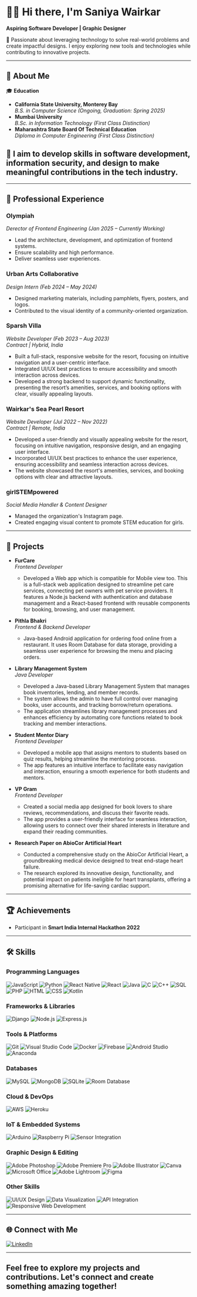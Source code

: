 # 👩‍💻 Hi there, I'm Saniya Wairkar

**Aspiring Software Developer | Graphic Designer**

🌟 Passionate about leveraging technology to solve real-world problems and create impactful designs. I enjoy exploring new tools and technologies while contributing to innovative projects.

---

## 📜 About Me

🎓 **Education**  
- **California State University, Monterey Bay**  
  *B.S. in Computer Science (Ongoing, Graduation: Spring 2025)*  
- **Mumbai University**  
  *B.Sc. in Information Technology (First Class Distinction)*
- **Maharashtra State Board Of Technical Education**  
  *Diploma in Computer Engineering (First Class Distinction)*  

## 🎯 I aim to develop skills in software development, information security, and design to make meaningful contributions in the tech industry.

---

## 💼 Professional Experience

### **Olympiah**  
*Derector of Frontend Engineering (Jan 2025 – Currently Working)*  
- Lead the architecture, development, and optimization of frontend systems.  
- Ensure scalability and high performance.
- Deliver seamless user experiences.

### **Urban Arts Collaborative**  
*Design Intern (Feb 2024 – May 2024)*  
- Designed marketing materials, including pamphlets, flyers, posters, and logos.  
- Contributed to the visual identity of a community-oriented organization.

### **Sparsh Villa**  
*Website Developer (Feb 2023 – Aug 2023)*  
*Contract | Hybrid, India*  
- Built a full-stack, responsive website for the resort, focusing on intuitive navigation and a user-centric interface.  
- Integrated UI/UX best practices to ensure accessibility and smooth interaction across devices.  
- Developed a strong backend to support dynamic functionality, presenting the resort’s amenities, services, and booking options with clear, visually appealing layouts.

### **Wairkar's Sea Pearl Resort**  
*Website Developer (Jul 2022 – Nov 2022)*  
*Contract | Remote, India*  
- Developed a user-friendly and visually appealing website for the resort, focusing on intuitive navigation, responsive design, and an engaging user interface.  
- Incorporated UI/UX best practices to enhance the user experience, ensuring accessibility and seamless interaction across devices.  
- The website showcased the resort's amenities, services, and booking options with clear and attractive layouts.
  
### **girlSTEMpowered**  
*Social Media Handler & Content Designer*  
- Managed the organization's Instagram page.  
- Created engaging visual content to promote STEM education for girls.
---

## 🚀 Projects
- **FurCare**  
  *Frontend Developer*  
  - Developed a Web app which is compatible for Mobile view too. This is a full-stack web application designed to streamline pet care services, connecting pet
    owners with pet service providers. It features a Node.js backend with authentication and database management and a
    React-based frontend with reusable components for booking, browsing, and user management.
    
- **Pithla Bhakri**  
  *Frontend & Backend Developer*  
  - Java-based Android application for ordering food online from a restaurant. It uses Room Database for data storage,
    providing a seamless user experience for browsing the menu and placing orders.

- **Library Management System**  
  *Java Developer*  
  - Developed a Java-based Library Management System that manages book inventories, lending, and member records.
  - The system allows the admin to have full control over managing books, user accounts, and tracking borrow/return operations.
  - The application streamlines library management processes and enhances efficiency by automating core functions related to book tracking and member interactions.
 
- **Student Mentor Diary**  
  *Frontend Developer*  
  - Developed a mobile app that assigns mentors to students based on quiz results, helping streamline the mentoring process.
  - The app features an intuitive interface to facilitate easy navigation and interaction, ensuring a smooth experience for both students and mentors.
    
- **VP Gram**  
  *Frontend Developer*  
  - Created a social media app designed for book lovers to share reviews, recommendations, and discuss their favorite reads.
  - The app provides a user-friendly interface for seamless interaction, allowing users to connect over their shared interests in literature and expand their reading communities.
    
- **Research Paper on AbioCor Artificial Heart**  
  - Conducted a comprehensive study on the AbioCor Artificial Heart, a groundbreaking medical device designed to treat end-stage heart failure.
  - The research explored its innovative design, functionality, and potential impact on patients ineligible for heart transplants, offering a promising alternative for life-saving cardiac support.

---

## 🏆 Achievements

- Participant in **Smart India Internal Hackathon 2022**  

---

## 🛠️ Skills

### Programming Languages
![JavaScript](https://img.shields.io/badge/JavaScript-F7DF1E?style=flat&logo=javascript&logoColor=black) ![Python](https://img.shields.io/badge/Python-3776AB?style=flat&logo=python&logoColor=white) ![React Native](https://img.shields.io/badge/React%20Native-20232A?style=flat&logo=react&logoColor=61DAFB) ![React](https://img.shields.io/badge/React-61DAFB?style=flat&logo=react&logoColor=black) ![Java](https://img.shields.io/badge/Java-007396?style=flat&logo=java&logoColor=white) ![C](https://img.shields.io/badge/C-A8B9CC?style=flat&logo=c&logoColor=black) ![C++](https://img.shields.io/badge/C%2B%2B-00599C?style=flat&logo=c%2B%2B&logoColor=white) ![SQL](https://img.shields.io/badge/SQL-4479A1?style=flat&logo=postgresql&logoColor=white) ![PHP](https://img.shields.io/badge/PHP-777BB4?style=flat&logo=php&logoColor=white) ![HTML](https://img.shields.io/badge/HTML5-E34F26?style=flat&logo=html5&logoColor=white) ![CSS](https://img.shields.io/badge/CSS3-1572B6?style=flat&logo=css3&logoColor=white) ![Kotlin](https://img.shields.io/badge/Kotlin-0095D5?style=flat&logo=kotlin&logoColor=white)

### Frameworks & Libraries  
![Django](https://img.shields.io/badge/Django-092D1F?style=flat&logo=django&logoColor=white) ![Node.js](https://img.shields.io/badge/Node.js-339933?style=flat&logo=node.js&logoColor=white) ![Express.js](https://img.shields.io/badge/Express.js-000000?style=flat&logo=express&logoColor=white)

### Tools & Platforms  
![Git](https://img.shields.io/badge/Git-F05032?style=flat&logo=git&logoColor=white) ![Visual Studio Code](https://img.shields.io/badge/Visual%20Studio%20Code-007ACC?style=flat&logo=visualstudiocode&logoColor=white) ![Docker](https://img.shields.io/badge/Docker-2496ED?style=flat&logo=docker&logoColor=white) ![Firebase](https://img.shields.io/badge/Firebase-FFCA28?style=flat&logo=firebase&logoColor=black) ![Android Studio](https://img.shields.io/badge/Android%20Studio-3DDC84?style=flat&logo=androidstudio&logoColor=white) ![Anaconda](https://img.shields.io/badge/Anaconda-44A833?style=flat&logo=anaconda&logoColor=white)

### Databases  
![MySQL](https://img.shields.io/badge/MySQL-4479A1?style=flat&logo=mysql&logoColor=white) ![MongoDB](https://img.shields.io/badge/MongoDB-47A248?style=flat&logo=mongodb&logoColor=white) ![SQLite](https://img.shields.io/badge/SQLite-003B57?style=flat&logo=sqlite&logoColor=white) ![Room Database](https://img.shields.io/badge/Room%20Database-2F2F2F?style=flat&logo=google&logoColor=white)

### Cloud & DevOps  
![AWS](https://img.shields.io/badge/AWS-232F3E?style=flat&logo=amazonaws&logoColor=white) ![Heroku](https://img.shields.io/badge/Heroku-430098?style=flat&logo=heroku&logoColor=white)

### IoT & Embedded Systems  
![Arduino](https://img.shields.io/badge/Arduino-00979D?style=flat&logo=arduino&logoColor=white) ![Raspberry Pi](https://img.shields.io/badge/Raspberry%20Pi-A22846?style=flat&logo=raspberrypi&logoColor=white) ![Sensor Integration](https://img.shields.io/badge/Sensor%20Integration-000000?style=flat&logo=electron&logoColor=white)

### Graphic Design & Editing  
![Adobe Photoshop](https://img.shields.io/badge/Adobe%20Photoshop-31A8FF?style=flat&logo=adobephotoshop&logoColor=white) ![Adobe Premiere Pro](https://img.shields.io/badge/Adobe%20Premiere%20Pro-9999FF?style=flat&logo=adobepremierepro&logoColor=white) ![Adobe Illustrator](https://img.shields.io/badge/Adobe%20Illustrator-FF9A00?style=flat&logo=adobeillustrator&logoColor=white) ![Canva](https://img.shields.io/badge/Canva-00C4CC?style=flat&logo=canva&logoColor=white) ![Microsoft Office](https://img.shields.io/badge/Microsoft%20Office-D83B01?style=flat&logo=microsoft-office&logoColor=white) ![Adobe Lightroom](https://img.shields.io/badge/Adobe%20Lightroom-31A8FF?style=flat&logo=adobelightroom&logoColor=white) ![Figma](https://img.shields.io/badge/Figma-F24E1E?style=flat&logo=figma&logoColor=white)

### Other Skills  
![UI/UX Design](https://img.shields.io/badge/UI%2FUX%20Design-FF61F6?style=flat&logo=figma&logoColor=white) ![Data Visualization](https://img.shields.io/badge/Data%20Visualization-003B57?style=flat&logo=tableau&logoColor=white) ![API Integration](https://img.shields.io/badge/API%20Integration-34B7F1?style=flat&logo=swagger&logoColor=white) ![Responsive Web Development](https://img.shields.io/badge/Responsive%20Web%20Development-007ACC?style=flat&logo=html5&logoColor=white)

---

## 🌐 Connect with Me

[![LinkedIn](https://img.shields.io/badge/-LinkedIn-blue?style=flat&logo=Linkedin&logoColor=white)](https://www.linkedin.com/in/saniya-wairkar-039029246)  

---

## Feel free to explore my projects and contributions. Let's connect and create something amazing together!
